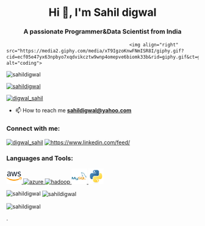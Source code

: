 <h1 align="center">Hi 👋, I'm Sahil digwal</h1>
<h3 align="center">A passionate Programmer&Data Scientist from India</h3>

                                                 <img align="right" src="https://media2.giphy.com/media/xT9IgzoKnwFNmISR8I/giphy.gif?cid=ecf05e47yx63npbyo7xqdvikcztw9wnp4omepve6biomk33b&rid=giphy.gif&ct=g" alt="coding">


<p align="left"> <img src="https://komarev.com/ghpvc/?username=sahildigwal&label=Profile%20views&color=0e75b6&style=flat" alt="sahildigwal" /> </p>

<p align="left"> <a href="https://github.com/ryo-ma/github-profile-trophy"><img src="https://github-profile-trophy.vercel.app/?username=sahildigwal" alt="sahildigwal" /></a> </p>

<p align="left"> <a href="https://twitter.com/digwal_sahil" target="blank"><img src="https://img.shields.io/twitter/follow/digwal_sahil?logo=twitter&style=for-the-badge" alt="digwal_sahil" /></a> </p>

- 📫 How to reach me **sahildigwal@yahoo.com**

<h3 align="left">Connect with me:</h3>
<p align="left">
<a href="https://twitter.com/digwal_sahil" target="blank"><img align="center" src="https://raw.githubusercontent.com/rahuldkjain/github-profile-readme-generator/master/src/images/icons/Social/twitter.svg" alt="digwal_sahil" height="30" width="40" /></a>
<a href="https://linkedin.com/in/https://www.linkedin.com/feed/" target="blank"><img align="center" src="https://raw.githubusercontent.com/rahuldkjain/github-profile-readme-generator/master/src/images/icons/Social/linked-in-alt.svg" alt="https://www.linkedin.com/feed/" height="30" width="40" /></a>
</p>

<h3 align="left">Languages and Tools:</h3>
<p align="left"> <a href="https://aws.amazon.com" target="_blank" rel="noreferrer"> <img src="https://raw.githubusercontent.com/devicons/devicon/master/icons/amazonwebservices/amazonwebservices-original-wordmark.svg" alt="aws" width="40" height="40"/> </a> <a href="https://azure.microsoft.com/en-in/" target="_blank" rel="noreferrer"> <img src="https://www.vectorlogo.zone/logos/microsoft_azure/microsoft_azure-icon.svg" alt="azure" width="40" height="40"/> </a> <a href="https://hadoop.apache.org/" target="_blank" rel="noreferrer"> <img src="https://www.vectorlogo.zone/logos/apache_hadoop/apache_hadoop-icon.svg" alt="hadoop" width="40" height="40"/> </a> <a href="https://www.mysql.com/" target="_blank" rel="noreferrer"> <img src="https://raw.githubusercontent.com/devicons/devicon/master/icons/mysql/mysql-original-wordmark.svg" alt="mysql" width="40" height="40"/> </a> <a href="https://www.python.org" target="_blank" rel="noreferrer"> <img src="https://raw.githubusercontent.com/devicons/devicon/master/icons/python/python-original.svg" alt="python" width="40" height="40"/> </a> </p>

<p><img align="left" src="https://github-readme-stats.vercel.app/api/top-langs?username=sahildigwal&show_icons=true&locale=en&layout=compact" alt="sahildigwal" /></p>

<p>&nbsp;<img align="center" src="https://github-readme-stats.vercel.app/api?username=sahildigwal&show_icons=true&locale=en" alt="sahildigwal" /></p>

<p><img align="center" src="https://github-readme-streak-stats.herokuapp.com/?user=sahildigwal&" alt="sahildigwal" /></p>.   
